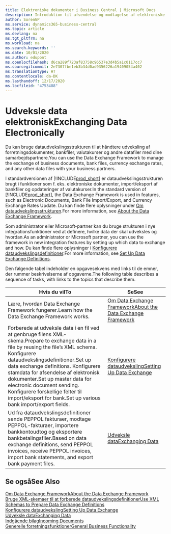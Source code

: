```yaml
---
title: Elektroniske dokumenter i Business Central | Microsoft Docs
description: Introduktion til afsendelse og modtagelse af elektroniske dokumenter i Business Central.
author: SorenGP
ms.service: dynamics365-business-central
ms.topic: article
ms.devlang: na
ms.tgt_pltfrm: na
ms.workload: na
ms.search.keywords: ''
ms.date: 10/01/2020
ms.author: edupont
ms.openlocfilehash: d6ca289f723af83758c96537e3d4b5a1c0117cc7
ms.sourcegitcommit: 2e7307fbe1eb3b34d0ad9356226a19409054a402
ms.translationtype: HT
ms.contentlocale: da-DK
ms.lasthandoff: 12/17/2020
ms.locfileid: "4753488"
---
```

# <a name="exchanging-data-electronically"></a><span data-ttu-id="af3e5-103">Udveksle data elektronisk</span><span class="sxs-lookup"><span data-stu-id="af3e5-103">Exchanging Data Electronically</span></span>
<span data-ttu-id="af3e5-104">Du kan bruge dataudvekslingsstrukturen til at håndtere udveksling af forretningsdokumenter, bankfiler, valutakurser og andre datafiler med dine samarbejdspartnere.</span><span class="sxs-lookup"><span data-stu-id="af3e5-104">You can use the Data Exchange Framework to manage the exchange of business documents, bank files, currency exchange rates, and any other data files with your business partners.</span></span>

<span data-ttu-id="af3e5-105">I standardversionen af [!INCLUDE[prod_short](includes/prod_short.md)] er dataudvekslingsstrukturen brugt i funktioner som f. eks. elektroniske dokumenter, import/eksport af bankfiler og opdateringer af valutakurser.</span><span class="sxs-lookup"><span data-stu-id="af3e5-105">In the standard version of [!INCLUDE[prod_short](includes/prod_short.md)], the Data Exchange Framework is used in features, such as Electronic Documents, Bank File Import/Export, and Currency Exchange Rates Update.</span></span> <span data-ttu-id="af3e5-106">Du kan finde flere oplysninger under [Om dataudvekslingsstrukturen](across-about-the-data-exchange-framework.md).</span><span class="sxs-lookup"><span data-stu-id="af3e5-106">For more information, see [About the Data Exchange Framework](across-about-the-data-exchange-framework.md).</span></span>

<span data-ttu-id="af3e5-107">Som administrator eller Microsoft-partner kan du bruge strukturen i nye integrationsfunktioner ved at definere, hvilke data der skal udveksles og hvordan.</span><span class="sxs-lookup"><span data-stu-id="af3e5-107">As an administrator or Microsoft partner, you can use the framework in new integration features by setting up which data to exchange and how.</span></span> <span data-ttu-id="af3e5-108">Du kan finde flere oplysninger i [Konfigurere dataudvekslingsdefinitioner](across-how-to-set-up-data-exchange-definitions.md).</span><span class="sxs-lookup"><span data-stu-id="af3e5-108">For more information, see [Set Up Data Exchange Definitions](across-how-to-set-up-data-exchange-definitions.md).</span></span>

<span data-ttu-id="af3e5-109">Den følgende tabel indeholder en opgavesekvens med links til de emner, der rummer beskrivelserne af opgaverne.</span><span class="sxs-lookup"><span data-stu-id="af3e5-109">The following table describes a sequence of tasks, with links to the topics that describe them.</span></span>  

|<span data-ttu-id="af3e5-110">Hvis du vil</span><span class="sxs-lookup"><span data-stu-id="af3e5-110">To</span></span>|<span data-ttu-id="af3e5-111">Se</span><span class="sxs-lookup"><span data-stu-id="af3e5-111">See</span></span>|  
|--------|---------|  
|<span data-ttu-id="af3e5-112">Lære, hvordan Data Exchange Framework fungerer.</span><span class="sxs-lookup"><span data-stu-id="af3e5-112">Learn how the Data Exchange Framework works.</span></span>|[<span data-ttu-id="af3e5-113">Om Data Exchange Framework</span><span class="sxs-lookup"><span data-stu-id="af3e5-113">About the Data Exchange Framework</span></span>](across-about-the-data-exchange-framework.md)|  
|<span data-ttu-id="af3e5-114">Forberede at udveksle data i en fil ved at genbruge filens XML-skema.</span><span class="sxs-lookup"><span data-stu-id="af3e5-114">Prepare to exchange data in a file by reusing the file’s XML schema.</span></span> <span data-ttu-id="af3e5-115">Konfigurere dataudvekslingsdefinitioner.</span><span class="sxs-lookup"><span data-stu-id="af3e5-115">Set up data exchange definitions.</span></span> <span data-ttu-id="af3e5-116">Konfigurere stamdata for afsendelse af elektronisk dokumenter.</span><span class="sxs-lookup"><span data-stu-id="af3e5-116">Set up master data for electronic document sending.</span></span> <span data-ttu-id="af3e5-117">Konfigurere forskellige felter til import/eksport for bank.</span><span class="sxs-lookup"><span data-stu-id="af3e5-117">Set up various bank import/export fields.</span></span>|[<span data-ttu-id="af3e5-118">Konfigurere dataudveksling</span><span class="sxs-lookup"><span data-stu-id="af3e5-118">Setting Up Data Exchange</span></span>](across-set-up-data-exchange.md)|  
|<span data-ttu-id="af3e5-119">Ud fra dataudvekslingsdefinitioner sende PEPPOL fakturaer, modtage PEPPOL-fakturaer, importere bankkontoudtog og eksportere bankbetalingsfiler.</span><span class="sxs-lookup"><span data-stu-id="af3e5-119">Based on data exchange definitions, send PEPPOL invoices, receive PEPPOL invoices, import bank statements, and export bank payment files.</span></span>|[<span data-ttu-id="af3e5-120">Udveksle data</span><span class="sxs-lookup"><span data-stu-id="af3e5-120">Exchanging Data</span></span>](across-exchange-data.md)|  

## <a name="see-also"></a><span data-ttu-id="af3e5-121">Se også</span><span class="sxs-lookup"><span data-stu-id="af3e5-121">See Also</span></span>  
[<span data-ttu-id="af3e5-122">Om Data Exchange Framework</span><span class="sxs-lookup"><span data-stu-id="af3e5-122">About the Data Exchange Framework</span></span>](across-about-the-data-exchange-framework.md)  
[<span data-ttu-id="af3e5-123">Bruge XML-skemaer til at forberede dataudvekslingsdefinitioner</span><span class="sxs-lookup"><span data-stu-id="af3e5-123">Use XML Schemas to Prepare Data Exchange Definitions</span></span>](across-how-to-use-xml-schemas-to-prepare-data-exchange-definitions.md)  
[<span data-ttu-id="af3e5-124">Konfigurere dataudveksling</span><span class="sxs-lookup"><span data-stu-id="af3e5-124">Setting Up Data Exchange</span></span>](across-set-up-data-exchange.md)  
[<span data-ttu-id="af3e5-125">Udveksle data</span><span class="sxs-lookup"><span data-stu-id="af3e5-125">Exchanging Data</span></span>](across-exchange-data.md)  
[<span data-ttu-id="af3e5-126">Indgående bilag</span><span class="sxs-lookup"><span data-stu-id="af3e5-126">Incoming Documents</span></span>](across-income-documents.md)  
[<span data-ttu-id="af3e5-127">Generelle forretningsfunktioner</span><span class="sxs-lookup"><span data-stu-id="af3e5-127">General Business Functionality</span></span>](ui-across-business-areas.md)
